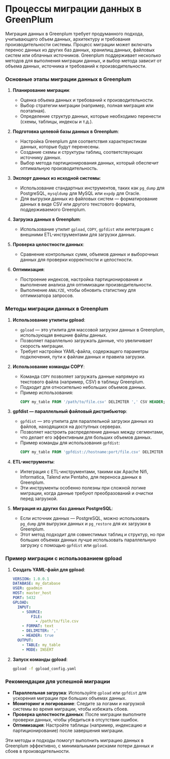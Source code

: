 # Процессы миграции данных в GreenPlum

Миграция данных в Greenplum требует продуманного подхода, учитывающего объем данных, архитектуру и требования производительности системы. Процесс миграции может включать перенос данных из других баз данных, хранилищ данных, файловых систем или облачных источников. Greenplum поддерживает несколько методов для выполнения миграции данных, и выбор метода зависит от объема данных, источника и требований к производительности.

### Основные этапы миграции данных в Greenplum

1. **Планирование миграции**:
   - Оценка объема данных и требований к производительности.
   - Выбор стратегии миграции (например, полная миграция или поэтапная).
   - Определение структур данных, которые необходимо перенести (схемы, таблицы, индексы и т.д.).

2. **Подготовка целевой базы данных в Greenplum**:
   - Настройка Greenplum для соответствия характеристикам данных, которые будут перенесены.
   - Создание схемы и структуры таблиц, соответствующих источнику данных.
   - Выбор метода партиционирования данных, который обеспечит оптимальную производительность.

3. **Экспорт данных из исходной системы**:
   - Использование стандартных инструментов, таких как `pg_dump` для PostgreSQL, `mysqldump` для MySQL или `expdp` для Oracle.
   - Для выгрузки данных из файловых систем — форматирование данных в виде CSV или другого текстового формата, поддерживаемого Greenplum.

4. **Загрузка данных в Greenplum**:
   - Использование утилит `gpload`, `COPY`, `gpfdist` или интеграция с внешними ETL-инструментами для загрузки данных.

5. **Проверка целостности данных**:
   - Сравнение контрольных сумм, объемов данных и выборочных данных для проверки корректности и целостности.

6. **Оптимизация**:
   - Построение индексов, настройка партиционирования и выполнение анализа для оптимизации производительности.
   - Выполнение `ANALYZE`, чтобы обновить статистику для оптимизатора запросов.

### Методы миграции данных в Greenplum

1. **Использование утилиты gpload**:
   - `gpload` — это утилита для массовой загрузки данных в Greenplum, использующая внешние файлы данных.
   - Позволяет параллельно загружать данные, что увеличивает скорость миграции.
   - Требует настройки YAML-файла, содержащего параметры подключения, пути к файлам данных и правила загрузки.
  
2. **Использование команды COPY**:
   - Команда `COPY` позволяет загружать данные напрямую из текстового файла (например, CSV) в таблицу Greenplum.
   - Подходит для относительно небольших объемов данных.
   - Пример использования:
     ```sql
     COPY my_table FROM '/path/to/file.csv' DELIMITER ',' CSV HEADER;
     ```

3. **gpfdist — параллельный файловый дистрибьютор**:
   - `gpfdist` — это утилита для параллельной загрузки данных из файлов, находящихся на доступных серверах.
   - Позволяет настроить распределение данных между сегментами, что делает его эффективным для больших объемов данных.
   - Пример команды для использования `gpfdist`:
     ```sql
     COPY my_table FROM 'gpfdist://hostname:port/file.csv' DELIMITER ',' CSV HEADER;
     ```

4. **ETL-инструменты**:
   - Интеграция с ETL-инструментами, такими как Apache Nifi, Informatica, Talend или Pentaho, для переноса данных в Greenplum.
   - Эти инструменты особенно полезны при сложной логике миграции, когда данные требуют преобразований и очистки перед загрузкой.
  
5. **Миграция из других баз данных PostgreSQL**:
   - Если источник данных — PostgreSQL, можно использовать `pg_dump` для выгрузки данных и `pg_restore` для их загрузки в Greenplum.
   - Этот метод подходит для совместимых таблиц и структур, но при больших объемах данных лучше использовать параллельную загрузку с помощью `gpfdist` или `gpload`.

### Пример миграции с использованием gpload

1. **Создать YAML-файл для gpload**:
   ```yaml
   VERSION: 1.0.0.1
   DATABASE: my_database
   USER: gpadmin
   HOST: master_host
   PORT: 5432
   GPLOAD:
     INPUT:
       - SOURCE:
           FILE:
             - /path/to/file.csv
       - FORMAT: text
       - DELIMITER: ','
       - HEADER: true
     OUTPUT:
       - TABLE: my_table
       - MODE: INSERT
   ```

2. **Запуск команды gpload**:
   ```bash
   gpload -f gpload_config.yaml
   ```

### Рекомендации для успешной миграции

- **Параллельная загрузка**: Используйте `gpload` или `gpfdist` для ускорения миграции при больших объемах данных.
- **Мониторинг и логирование**: Следите за логами и нагрузкой системы во время миграции, чтобы избежать сбоев.
- **Проверка целостности данных**: После миграции выполните проверки данных, чтобы убедиться в отсутствии ошибок.
- **Оптимизация**: Настройте таблицы (например, индексацию и партиционирование) после завершения миграции.

Эти методы и подходы помогут выполнить миграцию данных в Greenplum эффективно, с минимальными рисками потери данных и сбоев в производительности.
